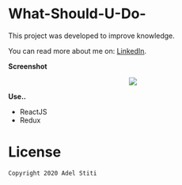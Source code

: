 # What-Should-U-Do-

This project was developed to improve knowledge.

You can read more about me on: [LinkedIn](https://www.linkedin.com/in/adel-stiti-9ba760158/).


**Screenshot**

<p align="center"><img src="https://i.ibb.co/qdZvgX7/image.png" /></p>

**Use..**
- ReactJS
- Redux

# License

    Copyright 2020 Adel Stiti
